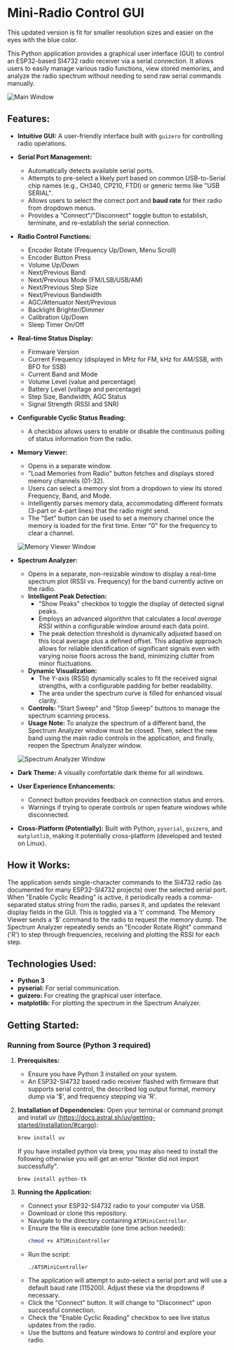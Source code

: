 # Mini-Radio Control GUI

This updated version is fit for smaller resolution sizes and easier on the eyes with the blue color.

This Python application provides a graphical user interface (GUI) to control an ESP32-based SI4732 radio receiver via a serial connection. It allows users to easily manage various radio functions, view stored memories, and analyze the radio spectrum without needing to send raw serial commands manually.

![Main Window](screenshot.png)

## Features:

*   **Intuitive GUI:** A user-friendly interface built with `guizero` for controlling radio operations.
*   **Serial Port Management:**
    *   Automatically detects available serial ports.
    *   Attempts to pre-select a likely port based on common USB-to-Serial chip names (e.g., CH340, CP210, FTDI) or generic terms like "USB SERIAL".
    *   Allows users to select the correct port and **baud rate** for their radio from dropdown menus.
    *   Provides a "Connect"/"Disconnect" toggle button to establish, terminate, and re-establish the serial connection.
*   **Radio Control Functions:**
    *   Encoder Rotate (Frequency Up/Down, Menu Scroll)
    *   Encoder Button Press
    *   Volume Up/Down
    *   Next/Previous Band
    *   Next/Previous Mode (FM/LSB/USB/AM)
    *   Next/Previous Step Size
    *   Next/Previous Bandwidth
    *   AGC/Attenuator Next/Previous
    *   Backlight Brighter/Dimmer
    *   Calibration Up/Down
    *   Sleep Timer On/Off
*   **Real-time Status Display:**
    *   Firmware Version
    *   Current Frequency (displayed in MHz for FM, kHz for AM/SSB, with BFO for SSB)
    *   Current Band and Mode
    *   Volume Level (value and percentage)
    *   Battery Level (voltage and percentage)
    *   Step Size, Bandwidth, AGC Status
    *   Signal Strength (RSSI and SNR)
*   **Configurable Cyclic Status Reading:**
    *   A checkbox allows users to enable or disable the continuous polling of status information from the radio.
*   **Memory Viewer:**
    *   Opens in a separate window.
    *   "Load Memories from Radio" button fetches and displays stored memory channels (01-32).
    *   Users can select a memory slot from a dropdown to view its stored Frequency, Band, and Mode.
    *   Intelligently parses memory data, accommodating different formats (3-part or 4-part lines) that the radio might send.
    *   The "Set" button can be used to set a memory channel once the memory is loaded for the first time.  Enter "0" for the frequency to clear a channel.
      
      ![Memory Viewer Window](memory.png)
    
*   **Spectrum Analyzer:**
    *   Opens in a separate, non-resizable window to display a real-time spectrum plot (RSSI vs. Frequency) for the band currently active on the radio.
    *   **Intelligent Peak Detection:**
        *   "Show Peaks" checkbox to toggle the display of detected signal peaks.
        *   Employs an advanced algorithm that calculates a *local average RSSI* within a configurable window around each data point.
        *   The peak detection threshold is dynamically adjusted based on this local average plus a defined offset. This adaptive approach allows for reliable identification of significant signals even with varying noise floors across the band, minimizing clutter from minor fluctuations.
    *   **Dynamic Visualization:**
        *   The Y-axis (RSSI) dynamically scales to fit the received signal strengths, with a configurable padding for better readability.
        *   The area under the spectrum curve is filled for enhanced visual clarity.
    *   **Controls:** "Start Sweep" and "Stop Sweep" buttons to manage the spectrum scanning process.
    *   **Usage Note:** To analyze the spectrum of a different band, the Spectrum Analyzer window must be closed. Then, select the new band using the main radio controls in the application, and finally, reopen the Spectrum Analyzer window.
 
       ![Spectrum Analyzer Window](spectrum.png)
    
*   **Dark Theme:** A visually comfortable dark theme for all windows.
*   **User Experience Enhancements:**
    *   Connect button provides feedback on connection status and errors.
    *   Warnings if trying to operate controls or open feature windows while disconnected.
*   **Cross-Platform (Potentially):** Built with Python, `pyserial`, `guizero`, and `matplotlib`, making it potentially cross-platform (developed and tested on Linux).

## How it Works:

The application sends single-character commands to the SI4732 radio (as documented for many ESP32-SI4732 projects) over the selected serial port.
When "Enable Cyclic Reading" is active, it periodically reads a comma-separated status string from the radio, parses it, and updates the relevant display fields in the GUI. This is toggled via a 't' command.
The Memory Viewer sends a '$' command to the radio to request the memory dump.
The Spectrum Analyzer repeatedly sends an "Encoder Rotate Right" command ('R') to step through frequencies, receiving and plotting the RSSI for each step.

## Technologies Used:

*   **Python 3**
*   **pyserial:** For serial communication.
*   **guizero:** For creating the graphical user interface.
*   **matplotlib:** For plotting the spectrum in the Spectrum Analyzer.

## Getting Started:

### Running from Source (Python 3 required)

1.  **Prerequisites:**
    *   Ensure you have Python 3 installed on your system.
    *   An ESP32-SI4732 based radio receiver flashed with firmware that supports serial control, the described log output format, memory dump via '$', and frequency stepping via 'R'.

2.  **Installation of Dependencies:**
    Open your terminal or command prompt and install uv (https://docs.astral.sh/uv/getting-started/installation/#cargo):
    ```bash
    brew install uv
    ```
    If you have installed python via brew, you may also need to install the following otherwise you will get an error "tkinter did not import successfully".
    ```
    brew install python-tk
    ```

4.  **Running the Application:**
    *   Connect your ESP32-SI4732 radio to your computer via USB.
    *   Download or clone this repository.
    *   Navigate to the directory containing `ATSMiniController`.
    *   Ensure the file is executable (one time action needed):
        ```bash
        chmod +x ATSMiniController
        ```
    *   Run the script:
        ```
        ./ATSMiniController
        ```
    *   The application will attempt to auto-select a serial port and will use a default baud rate (115200). Adjust these via the dropdowns if necessary.
    *   Click the "Connect" button. It will change to "Disconnect" upon successful connection.
    *   Check the "Enable Cyclic Reading" checkbox to see live status updates from the radio.
    *   Use the buttons and feature windows to control and explore your radio.
